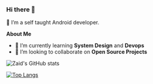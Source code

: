 ### Hi there 👋

<!--
**zaidazaize/zaidazaize** is a ✨ _special_ ✨ repository because its `README.md` (this file) appears on your GitHub profile.
-->

🔭 I’m a self taught Android developer.

**About Me**
- 🌱 I’m currently learning **System Design** and **Devops**
- 👯 I’m looking to collaborate on **Open Source Projects**
<!-- - 💬 Ask me about android 
- 📫 How to reach me:  -->
![Zaid's GitHub stats](https://github-readme-stats.vercel.app/api?username=zaidazaize&show_icons=true&count_private=true&theme=radical)

[![Top Langs](https://github-readme-stats.vercel.app/api/top-langs/?username=zaidazaize&langs_count=8&hide=scss)](https://github.com/anuraghazra/github-readme-stats)
